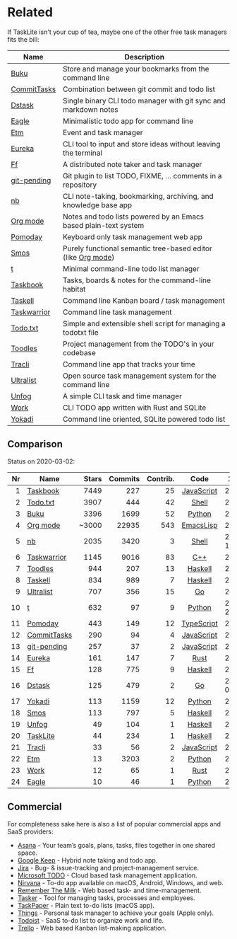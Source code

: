 # Related

If TaskLite isn't your cup of tea, maybe one of the other free task managers
fits the bill:

Name          | Description
--------------|-----------------------------------------------------------------
[Buku]        | Store and manage your bookmarks from the command line
[CommitTasks] | Combination between git commit and todo list
[Dstask]      | Single binary CLI todo manager with git sync and markdown notes
[Eagle]       | Minimalistic todo app for command line
[Etm]         | Event and task manager
[Eureka]      | CLI tool to input and store ideas without leaving the terminal
[Ff]          | A distributed note taker and task manager
[git-pending] | Git plugin to list TODO, FIXME, … comments in a repository
[nb]          | CLI note-taking, bookmarking, archiving, and knowledge base app
[Org mode]    | Notes and todo lists powered by an Emacs based plain-text system
[Pomoday]     | Keyboard only task management web app
[Smos]        | Purely functional semantic tree-based editor (like [Org mode])
[t]           | Minimal command-line todo list manager
[Taskbook]    | Tasks, boards & notes for the command-line habitat
[Taskell]     | Command line Kanban board / task management
[Taskwarrior] | Command line task management
[Todo.txt]    | Simple and extensible shell script for managing a todotxt file
[Toodles]     | Project management from the TODO's in your codebase
[Tracli]      | Command line app that tracks your time
[Ultralist]   | Open source task management system for the command line
[Unfog]       | A simple CLI task and time manager
[Work]        | CLI TODO app written with Rust and SQLite
[Yokadi]      | Command line oriented, SQLite powered todo list


## Comparison

Status on 2020-03-02:

<!-- Uses non breaking hyphens for date hyphens -->

Nr|Name         |Stars|Commits|Contrib.| Code             | 1. Commit
-:|-------------|----:|------:|-------:|:----------------:|----------
 1|[Taskbook]   | 7449|    227|     25 |[JavaScript][TbGH]|2018‑02‑12
 2|[Todo.txt]   | 3907|    444|     42 |[Shell][TtxtGH]   |2009‑03‑05
 3|[Buku]       | 3396|   1699|     52 |[Python][Buku]    |2015‑11‑02
 4|[Org mode]   |~3000|  22935|    543 |[EmacsLisp][OmC]  |2003‑01‑01
 5|[nb]         | 2035|   3420|      3 |[Shell][nb]       |2014-11-12
 6|[Taskwarrior]| 1145|   9016|     83 |[C++][TwGH]       |2008‑04‑19
 7|[Toodles]    |  944|    207|     13 |[Haskell][TooGH]  |2018‑09‑04
 8|[Taskell]    |  834|    989|      7 |[Haskell][TllGH]  |2017‑11‑15
 9|[Ultralist]  |  707|    356|     15 |[Go][UlGH]        |2016‑04‑23
10|[t]          |  632|     97|      9 |[Python][t]       |2009-08-26
11|[Pomoday]    |  443|    149|     12 |[TypeScript][PGH] |2019‑10‑24
12|[CommitTasks]|  290|     94|      4 |[JavaScript][CTGH]|2018‑08‑17
13|[git-pending]|  257|     37|      2 |[JavaScript][gpGH]|2019‑06‑17
14|[Eureka]     |  161|    147|      7 |[Rust][Eureka]    |2017‑11‑20
15|[Ff]         |  128|    775|      9 |[Haskell][Ff]     |2017‑12‑29
16|[Dstask]     |  125|    479|      2 |[Go][Dstask]      |2018-12-08
17|[Yokadi]     |  113|   1159|     12 |[Python][YGH]     |2008‑08‑24
18|[Smos]       |  113|    797|      5 |[Haskell][SmosGH] |2018‑07‑29
19|[Unfog]      |   49|    104|      1 |[Haskell][Unfog]  |2019‑10‑22
20|[TaskLite]   |   44|    234|      1 |[Haskell][TLGH]   |2018‑06‑04
21|[Tracli]     |   33|     56|      2 |[JavaScript][TrGH]|2019‑07‑15
22|[Etm]        |   13|   3203|      2 |[Python][Etm]     |2017‑09‑02
23|[Work]       |   12|     65|      1 |[Rust][Work]      |2020‑07‑15
24|[Eagle]      |   10|     46|      1 |[Python][Eagle]   |2018‑10‑28


[Buku]: https://github.com/jarun/Buku

[CommitTasks]: https://github.com/ZeroX-DG/CommitTasks
[CTGH]: https://github.com/ZeroX-DG/CommitTasks

[Dstask]: https://github.com/naggie/dstask

[Eagle]: https://github.com/im-n1/eagle

[Etm]: https://github.com/dagraham/etm-dgraham

[Eureka]: https://github.com/simeg/eureka

[Ff]: https://github.com/ff-notes/ff

[git-pending]: https://github.com/kamranahmedse/git-pending
[gpGH]: https://github.com/kamranahmedse/git-pending

[nb]: https://github.com/xwmx/nb

[Org mode]: https://orgmode.org
[OmC]: https://code.orgmode.org/bzg/org-mode

[Pomoday]: https://pomoday.app/
[PGH]: https://github.com/huytd/pomoday-v2

[Smos]: https://smos.cs-syd.eu
[SmosGH]: https://github.com/NorfairKing/smos

[t]: https://github.com/sjl/t

[Taskbook]: https://github.com/klauscfhq/taskbook
[TbGH]: https://github.com/klauscfhq/taskbook

[Taskell]: https://taskell.app
[TllGH]: https://github.com/smallhadroncollider/taskell

[TaskLite]: https://tasklite.org
[TLGH]: https://github.com/ad-si/TaskLite

[Taskwarrior]: https://taskwarrior.org
[TwGH]: https://github.com/GothenburgBitFactory/taskwarrior

[Todo.txt]: http://todotxt.org/
[TtxtGH]: https://github.com/todotxt/todo.txt-cli

[Toodles]: https://github.com/aviaviavi/toodles
[TooGH]: https://github.com/aviaviavi/toodles

[Tracli]: https://github.com/ridvankaradag/tracli-terminal
[TrGH]: https://github.com/ridvankaradag/tracli-terminal

[Ultralist]: https://ultralist.io
[UlGH]: https://github.com/ultralist/ultralist

[Unfog]: https://github.com/unfog-io/unfog-cli

[Work]: https://github.com/g-w1/work

[Yokadi]: https://yokadi.github.io/
[YGH]: https://github.com/agateau/yokadi


## Commercial

For completeness sake here is also a list of popular commercial apps
and SaaS providers:

- [Asana] - Your team’s goals, plans, tasks, files together in one shared space.
- [Google Keep] - Hybrid note taking and todo app.
- [Jira] - Bug- & issue-tracking and project-management service.
- [Microsoft TODO] - Cloud based task management application.
- [Nirvana] - To-do app available on macOS, Android, Windows, and web.
- [Remember The Milk] - Web based task- and time-management.
- [Tasker] - Tool for managing tasks, processes and employees.
- [TaskPaper] - Plain text to-do lists (macOS app).
- [Things] - Personal task manager to achieve your goals (Apple only).
- [Todoist] - SaaS to-do list to organize work and life.
- [Trello] - Web based Kanban list-making application.

[Asana]: https://asana.com
[Google Keep]: https://keep.google.com
[Jira]: https://www.atlassian.com/software/jira
[Microsoft TODO]: https://to-do.microsoft.com
[Nirvana]: https://nirvanahq.com/
[Remember The Milk]: https://rememberthemilk.com
[Tasker]: https://www.taskertools.com
[TaskPaper]: https://www.taskpaper.com
[Things]: https://culturedcode.com/things/
[Todoist]: https://todoist.com
[Trello]: https://trello.com
